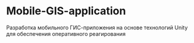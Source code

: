# Mobile-GIS-application
Разработка мобильного ГИС-приложения на основе технологий Unity для обеспечения оперативного реагирования
